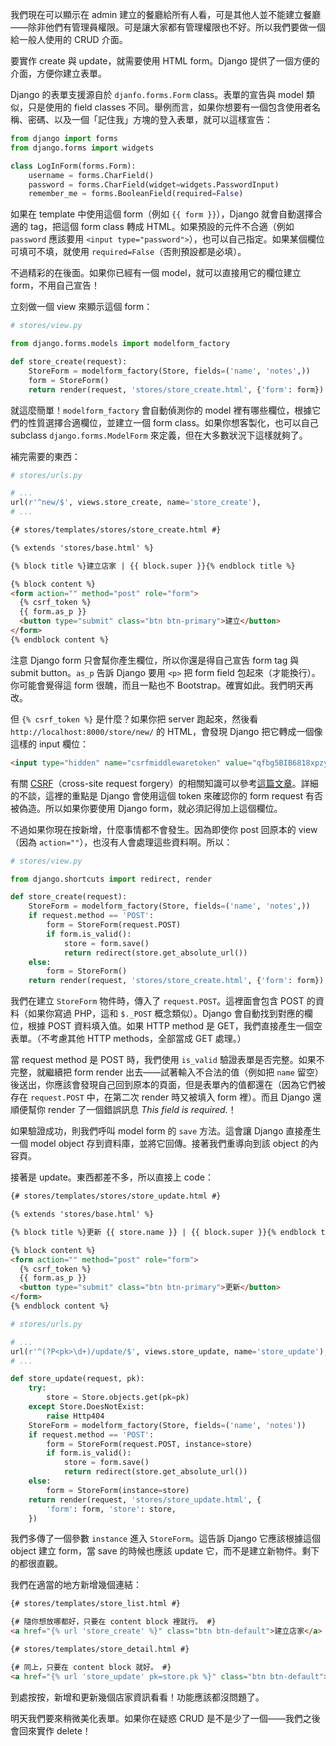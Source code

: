 我們現在可以顯示在 admin 建立的餐廳給所有人看，可是其他人並不能建立餐廳——除非他們有管理員權限。可是讓大家都有管理權限也不好。所以我們要做一個給一般人使用的 CRUD 介面。

要實作 create 與 update，就需要使用 HTML form。Django 提供了一個方便的介面，方便你建立表單。

Django 的表單支援源自於 `djanfo.forms.Form` class。表單的宣告與 model 類似，只是使用的 field classes 不同。舉例而言，如果你想要有一個包含使用者名稱、密碼、以及一個「記住我」方塊的登入表單，就可以這樣宣告：

```python
from django import forms
from django.forms import widgets

class LogInForm(forms.Form):
    username = forms.CharField()
    password = forms.CharField(widget=widgets.PasswordInput)
    remember_me = forms.BooleanField(required=False)
```

如果在 template 中使用這個 form（例如 `{{ form }}`），Django 就會自動選擇合適的 tag，把這個 form class 轉成 HTML。如果預設的元件不合適（例如 `password` 應該要用 `<input type="password">`），也可以自己指定。如果某個欄位可填可不填，就使用 `required=False`（否則預設都是必填）。

不過精彩的在後面。如果你已經有一個 model，就可以直接用它的欄位建立 form，不用自己宣告！

立刻做一個 view 來顯示這個 form：

```python
# stores/view.py

from django.forms.models import modelform_factory

def store_create(request):
    StoreForm = modelform_factory(Store, fields=('name', 'notes',))
    form = StoreForm()
    return render(request, 'stores/store_create.html', {'form': form})
```

就這麼簡單！`modelform_factory` 會自動偵測你的 model 裡有哪些欄位，根據它們的性質選擇合適欄位，並建立一個 form class。如果你想客製化，也可以自己 subclass `django.forms.ModelForm` 來定義，但在大多數狀況下這樣就夠了。

補完需要的東西：

```python
# stores/urls.py

# ...
url(r'^new/$', views.store_create, name='store_create'),
# ...
```

```html
{# stores/templates/stores/store_create.html #}

{% extends 'stores/base.html' %}

{% block title %}建立店家 | {{ block.super }}{% endblock title %}

{% block content %}
<form action="" method="post" role="form">
  {% csrf_token %}
  {{ form.as_p }}
  <button type="submit" class="btn btn-primary">建立</button>
</form>
{% endblock content %}
```

注意 Django form 只會幫你產生欄位，所以你還是得自己宣告 form tag 與 submit button。`as_p` 告訴 Django 要用 `<p>` 把 form field 包起來（才能換行）。你可能會覺得這 form 很醜，而且一點也不 Bootstrap。確實如此。我們明天再改。

但 `{% csrf_token %}` 是什麼？如果你把 server 跑起來，然後看 `http://localhost:8000/store/new/` 的 HTML，會發現 Django 把它轉成一個像這樣的 input 欄位：

```html
<input type="hidden" name="csrfmiddlewaretoken" value="qfbg5BIB6818xpzy6Yz0OxOUcb8YxB2W" />
```

有關 [CSRF](http://zh.wikipedia.org/wiki/跨站请求伪造)（cross-site request forgery）的相關知識可以參考[這篇文章](http://cyrilwang.pixnet.net/blog/post/31813568-%5B技術分享%5D-cross-site-request-forgery-(part-1))。詳細的不談，這裡的重點是 Django 會使用這個 token 來確認你的 form request 有否被偽造。所以如果你要使用 Django form，就必須記得加上這個欄位。

不過如果你現在按新增，什麼事情都不會發生。因為即使你 post 回原本的 view（因為 `action=""`），也沒有人會處理這些資料啊。所以：

```python
# stores/view.py

from django.shortcuts import redirect, render

def store_create(request):
    StoreForm = modelform_factory(Store, fields=('name', 'notes',))
    if request.method == 'POST':
        form = StoreForm(request.POST)
        if form.is_valid():
            store = form.save()
            return redirect(store.get_absolute_url())
    else:
        form = StoreForm()
    return render(request, 'stores/store_create.html', {'form': form})
```

我們在建立 `StoreForm` 物件時，傳入了 `request.POST`。這裡面會包含 POST 的資料（如果你寫過 PHP，這和 `$._POST` 概念類似）。Django 會自動找到對應的欄位，根據 POST 資料填入值。如果 HTTP method 是 GET，我們直接產生一個空表單。（不考慮其他 HTTP methods，全部當成 GET 處理。）

當 request method 是 POST 時，我們使用 `is_valid` 驗證表單是否完整。如果不完整，就繼續把 form render 出去——試著輸入不合法的值（例如把 `name` 留空）後送出，你應該會發現自己回到原本的頁面，但是表單內的值都還在（因為它們被存在 `request.POST` 中，在第二次 render 時又被填入 form 裡）。而且 Django 還順便幫你 render 了一個錯誤訊息 *This field is required.*！

如果驗證成功，則我們呼叫 model form 的 `save` 方法。這會讓 Django 直接產生一個 model object 存到資料庫，並將它回傳。接著我們重導向到該 object 的內容頁。

接著是 update。東西都差不多，所以直接上 code：

```html
{# stores/templates/stores/store_update.html #}

{% extends 'stores/base.html' %}

{% block title %}更新 {{ store.name }} | {{ block.super }}{% endblock title %}

{% block content %}
<form action="" method="post" role="form">
  {% csrf_token %}
  {{ form.as_p }}
  <button type="submit" class="btn btn-primary">更新</button>
</form>
{% endblock content %}
```

```python
# stores/urls.py

# ...
url(r'^(?P<pk>\d+)/update/$', views.store_update, name='store_update'),
# ...
```

```python
def store_update(request, pk):
    try:
        store = Store.objects.get(pk=pk)
    except Store.DoesNotExist:
        raise Http404
    StoreForm = modelform_factory(Store, fields=('name', 'notes'))
    if request.method == 'POST':
        form = StoreForm(request.POST, instance=store)
        if form.is_valid():
            store = form.save()
            return redirect(store.get_absolute_url())
    else:
        form = StoreForm(instance=store)
    return render(request, 'stores/store_update.html', {
        'form': form, 'store': store,
    })
```

我們多傳了一個參數 `instance` 進入 `StoreForm`。這告訴 Django 它應該根據這個 object 建立 form，當 save 的時候也應該 update 它，而不是建立新物件。剩下的都很直觀。

我們在適當的地方新增幾個連結：

```html
{# stores/templates/store_list.html #}

{# 隨你想放哪都好，只要在 content block 裡就行。 #}
<a href="{% url 'store_create' %}" class="btn btn-default">建立店家</a>
```

```html
{# stores/templates/store_detail.html #}

{# 同上，只要在 content block 就好。 #}
<a href="{% url 'store_update' pk=store.pk %}" class="btn btn-default">更新店家資訊</a>
```

到處按按，新增和更新幾個店家資訊看看！功能應該都沒問題了。

明天我們要來稍微美化表單。如果你在疑惑 CRUD 是不是少了一個——我們之後會回來實作 delete！

